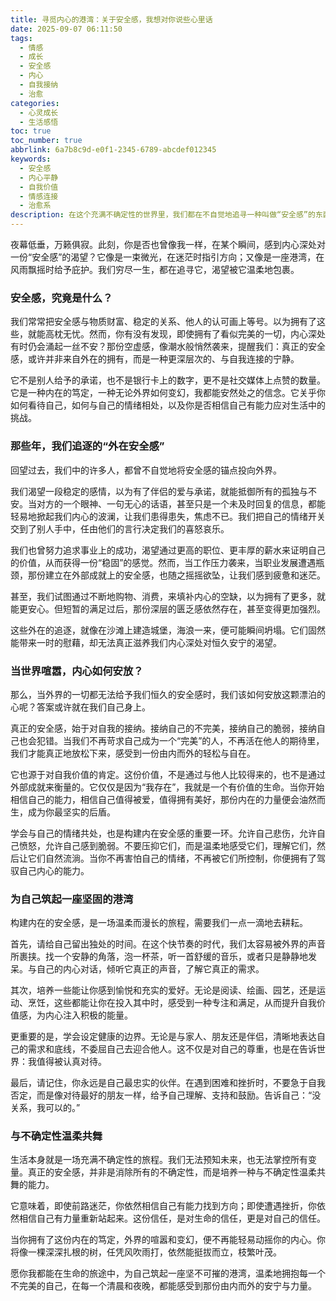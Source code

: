 ```yaml
---
title: 寻觅内心的港湾：关于安全感，我想对你说些心里话
date: 2025-09-07 06:11:50
tags:
  - 情感
  - 成长
  - 安全感
  - 内心
  - 自我接纳
  - 治愈
categories:
  - 心灵成长
  - 生活感悟
toc: true
toc_number: true
abbrlink: 6a7b8c9d-e0f1-2345-6789-abcdef012345
keywords:
  - 安全感
  - 内心平静
  - 自我价值
  - 情感连接
  - 治愈系
description: 在这个充满不确定性的世界里，我们都在不自觉地追寻一种叫做“安全感”的东西。它不是外在的拥有，而是内心深处那份稳固的宁静。这篇文章，将带你一同探索安全感的真谛，从外在的依赖到内在的丰盈，学会如何为自己筑起一座坚不可摧的港湾，温柔地拥抱每一个不完美的自己。
---
```


夜幕低垂，万籁俱寂。此刻，你是否也曾像我一样，在某个瞬间，感到内心深处对一份“安全感”的渴望？它像是一束微光，在迷茫时指引方向；又像是一座港湾，在风雨飘摇时给予庇护。我们穷尽一生，都在追寻它，渴望被它温柔地包裹。

### 安全感，究竟是什么？

我们常常把安全感与物质财富、稳定的关系、他人的认可画上等号。以为拥有了这些，就能高枕无忧。然而，你有没有发现，即使拥有了看似完美的一切，内心深处有时仍会涌起一丝不安？那份空虚感，像潮水般悄然袭来，提醒我们：真正的安全感，或许并非来自外在的拥有，而是一种更深层次的、与自我连接的宁静。

它不是别人给予的承诺，也不是银行卡上的数字，更不是社交媒体上点赞的数量。它是一种内在的笃定，一种无论外界如何变幻，我都能安然处之的信念。它关乎你如何看待自己，如何与自己的情绪相处，以及你是否相信自己有能力应对生活中的挑战。

### 那些年，我们追逐的“外在安全感”

回望过去，我们中的许多人，都曾不自觉地将安全感的锚点投向外界。

我们渴望一段稳定的感情，以为有了伴侣的爱与承诺，就能抵御所有的孤独与不安。当对方的一个眼神、一句无心的话语，甚至只是一个未及时回复的信息，都能轻易地掀起我们内心的波澜，让我们患得患失，焦虑不已。我们把自己的情绪开关交到了别人手中，任由他们的言行决定我们的喜怒哀乐。

我们也曾努力追求事业上的成功，渴望通过更高的职位、更丰厚的薪水来证明自己的价值，从而获得一份“稳固”的感觉。然而，当工作压力袭来，当职业发展遭遇瓶颈，那份建立在外部成就上的安全感，也随之摇摇欲坠，让我们感到疲惫和迷茫。

甚至，我们试图通过不断地购物、消费，来填补内心的空缺，以为拥有了更多，就能更安心。但短暂的满足过后，那份深层的匮乏感依然存在，甚至变得更加强烈。

这些外在的追逐，就像在沙滩上建造城堡，海浪一来，便可能瞬间坍塌。它们固然能带来一时的慰藉，却无法真正滋养我们内心深处对恒久安宁的渴望。

### 当世界喧嚣，内心如何安放？

那么，当外界的一切都无法给予我们恒久的安全感时，我们该如何安放这颗漂泊的心呢？答案或许就在我们自己身上。

真正的安全感，始于对自我的接纳。接纳自己的不完美，接纳自己的脆弱，接纳自己也会犯错。当我们不再苛求自己成为一个“完美”的人，不再活在他人的期待里，我们才能真正地放松下来，感受到一份由内而外的轻松与自在。

它也源于对自我价值的肯定。这份价值，不是通过与他人比较得来的，也不是通过外部成就来衡量的。它仅仅是因为“我存在”，我就是一个有价值的生命。当你开始相信自己的能力，相信自己值得被爱，值得拥有美好，那份内在的力量便会油然而生，成为你最坚实的后盾。

学会与自己的情绪共处，也是构建内在安全感的重要一环。允许自己悲伤，允许自己愤怒，允许自己感到脆弱。不要压抑它们，而是温柔地感受它们，理解它们，然后让它们自然流淌。当你不再害怕自己的情绪，不再被它们所控制，你便拥有了驾驭自己内心的能力。

### 为自己筑起一座坚固的港湾

构建内在的安全感，是一场温柔而漫长的旅程，需要我们一点一滴地去耕耘。

首先，请给自己留出独处的时间。在这个快节奏的时代，我们太容易被外界的声音所裹挟。找一个安静的角落，泡一杯茶，听一首舒缓的音乐，或者只是静静地发呆。与自己的内心对话，倾听它真正的声音，了解它真正的需求。

其次，培养一些能让你感到愉悦和充实的爱好。无论是阅读、绘画、园艺，还是运动、烹饪，这些都能让你在投入其中时，感受到一种专注和满足，从而提升自我价值感，为内心注入积极的能量。

更重要的是，学会设定健康的边界。无论是与家人、朋友还是伴侣，清晰地表达自己的需求和底线，不委屈自己去迎合他人。这不仅是对自己的尊重，也是在告诉世界：我值得被认真对待。

最后，请记住，你永远是自己最忠实的伙伴。在遇到困难和挫折时，不要急于自我否定，而是像对待最好的朋友一样，给予自己理解、支持和鼓励。告诉自己：“没关系，我可以的。”

### 与不确定性温柔共舞

生活本身就是一场充满不确定性的旅程。我们无法预知未来，也无法掌控所有变量。真正的安全感，并非是消除所有的不确定性，而是培养一种与不确定性温柔共舞的能力。

它意味着，即使前路迷茫，你依然相信自己有能力找到方向；即使遭遇挫折，你依然相信自己有力量重新站起来。这份信任，是对生命的信任，更是对自己的信任。

当你拥有了这份内在的笃定，外界的喧嚣和变幻，便不再能轻易动摇你的内心。你将像一棵深深扎根的树，任凭风吹雨打，依然能挺拔而立，枝繁叶茂。

愿你我都能在生命的旅途中，为自己筑起一座坚不可摧的港湾，温柔地拥抱每一个不完美的自己，在每一个清晨和夜晚，都能感受到那份由内而外的安宁与力量。